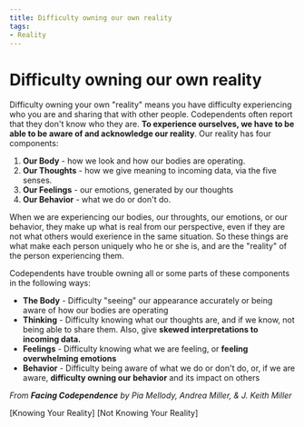 ```yaml
---
title: Difficulty owning our own reality
tags:
- Reality
---
```

# Difficulty owning our own reality
Difficulty owning your own "reality" means you have difficulty experiencing who you are and sharing that with other people. Codependents often report that they don't know who they are. 
**To experience ourselves, we have to be able to be aware of and acknowledge our reality**. Our reality has four components:

1. **Our Body** - how we look and how our bodies are operating.
2. **Our Thoughts** - how we give meaning to incoming data, via the five senses.
3. **Our Feelings** - our emotions, generated by our thoughts
4. **Our Behavior** - what we do or don't do.

When we are experiencing our bodies, our throughts, our emotions, or our behavior, they make up what is real from our perspective, even if they are not what others would exerience in
the same situation. So these things are what make each person uniquely who he or she is, and are the "reality" of the person experiencing them.

Codependents have trouble owning all or some parts of these components in the following ways:

* **The Body** - Difficulty "seeing" our appearance accurately or being aware of how our bodies are operating
* **Thinking** - Difficulty knowing what our thoughts are, and if we know, not being able to share them. Also, give **skewed interpretations to incoming data.**
* **Feelings** - Difficulty knowing what we are feeling, or **feeling overwhelming emotions**
* **Behavior** - Difficulty being aware of what we do or don't do, or, if we are aware, **difficulty owning our behavior** and its impact on others

*From **Facing Codependence** by Pia Mellody, Andrea Miller, & J. Keith Miller*

[Knowing Your Reality] [Not Knowing Your Reality]
